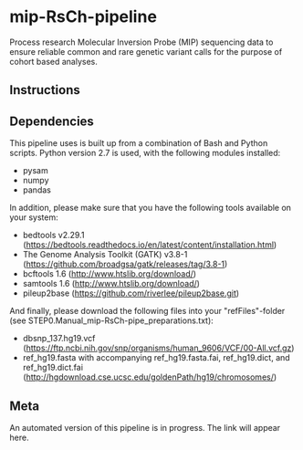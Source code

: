 # **mip-RsCh-pipeline**

Process research Molecular Inversion Probe (MIP) sequencing data to ensure reliable common and rare genetic variant calls for the purpose of cohort based analyses.



## **Instructions**



## **Dependencies**

This pipeline uses is built up from a combination of Bash and Python scripts. Python version 2.7 is used, with the following modules installed:
- pysam
- numpy
- pandas


In addition, please make sure that you have the following tools available on your system:
- bedtools v2.29.1 (https://bedtools.readthedocs.io/en/latest/content/installation.html)
- The Genome Analysis Toolkit (GATK) v3.8-1 (https://github.com/broadgsa/gatk/releases/tag/3.8-1)
- bcftools 1.6 (http://www.htslib.org/download/)
- samtools 1.6 (http://www.htslib.org/download/)
- pileup2base (https://github.com/riverlee/pileup2base.git)


And finally, please download the following files into your "refFiles"-folder (see STEP0.Manual_mip-RsCh-pipe_preparations.txt):
- dbsnp_137.hg19.vcf (https://ftp.ncbi.nih.gov/snp/organisms/human_9606/VCF/00-All.vcf.gz)
- ref_hg19.fasta with accompanying ref_hg19.fasta.fai, ref_hg19.dict, and ref_hg19.dict.fai (http://hgdownload.cse.ucsc.edu/goldenPath/hg19/chromosomes/)


## **Meta**

An automated version of this pipeline is in progress. The link will appear here.
